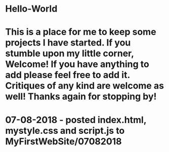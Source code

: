# Hello-World

# This is a place for me to keep some projects I have started.  If you stumble upon my little corner, Welcome!  If you have anything to  add please feel free to add it. Critiques of any kind are welcome as well!  Thanks again for stopping by!

# 07-08-2018 - posted index.html, mystyle.css and script.js to MyFirstWebSite/07082018
